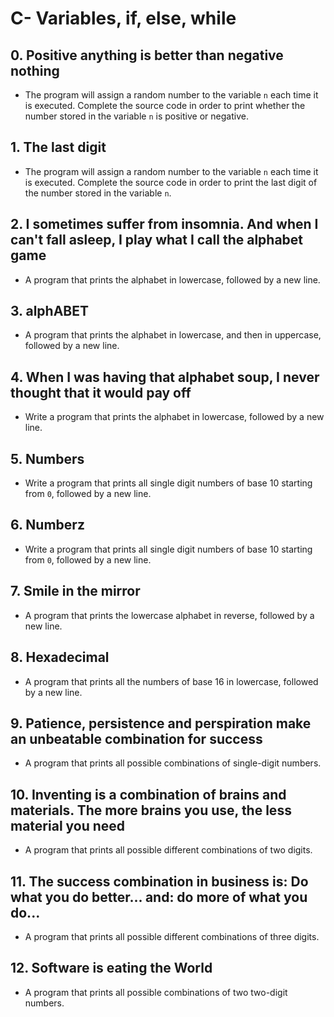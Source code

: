 # C- Variables, if, else, while

## 0. Positive anything is better than negative nothing
- The program will assign a random number to the variable ```n``` each time it is executed. Complete the source code in order to print whether the number stored in the variable ```n``` is positive or negative.

## 1. The last digit
- The program will assign a random number to the variable ```n``` each time it is executed. Complete the source code in order to print the last digit of the number stored in the variable ```n```.

## 2. I sometimes suffer from insomnia. And when I can't fall asleep, I play what I call the alphabet game
- A program that prints the alphabet in lowercase, followed by a new line.

## 3. alphABET
- A program that prints the alphabet in lowercase, and then in uppercase, followed by a new line.

## 4. When I was having that alphabet soup, I never thought that it would pay off
- Write a program that prints the alphabet in lowercase, followed by a new line.

## 5. Numbers
- Write a program that prints all single digit numbers of base 10 starting from ```0```, followed by a new line.

## 6. Numberz
- Write a program that prints all single digit numbers of base 10 starting from ```0```, followed by a new line.

## 7. Smile in the mirror
- A program that prints the lowercase alphabet in reverse, followed by a new line.

## 8. Hexadecimal
- A program that prints all the numbers of base 16 in lowercase, followed by a new line.

## 9. Patience, persistence and perspiration make an unbeatable combination for success
- A program that prints all possible combinations of single-digit numbers.

## 10. Inventing is a combination of brains and materials. The more brains you use, the less material you need
- A program that prints all possible different combinations of two digits.

## 11. The success combination in business is: Do what you do better... and: do more of what you do...
- A program that prints all possible different combinations of three digits.

## 12. Software is eating the World
- A program that prints all possible combinations of two two-digit numbers.
